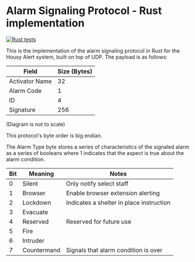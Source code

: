 # Alarm Signaling Protocol - Rust implementation

[![Rust tests](https://github.com/HousyAlert-Block-3/ASP-rs/actions/workflows/rust.yml/badge.svg)](https://github.com/HousyAlert-Block-3/ASP-rs/actions/workflows/rust.yml)


This is the implementation of the alarm signaling protocol in Rust for the Housy Alert system, built on top of UDP. The payload is as follows:

| Field          | Size (Bytes) |
|----------------|--------------|
| Activator Name | 32           |
| Alarm Code     | 1            |
| ID             | 4            |
| Signature      | 256          |


(Diagram is not to scale)

This protocol's byte order is big endian.

The Alarm Type byte stores a series of characteristics 
of the signaled alarm as a series of booleans where 1 indicates
that the aspect is true about the alarm condition.

| Bit | Meaning     | Notes                                    |
|-----|-------------|------------------------------------------|
| 0   | Silent      | Only notify select staff                 |
| 1   | Browser     | Enable browser extension alerting        |
| 2   | Lockdown    | Indicates a shelter in place instruction |
| 3   | Evacuate    |                                          |
| 4   | Reserved    | Reserved for future use                  |
| 5   | Fire        |                                          |
| 6   | Intruder    |                                          |
| 7   | Countermand | Signals that alarm condition is over     |
